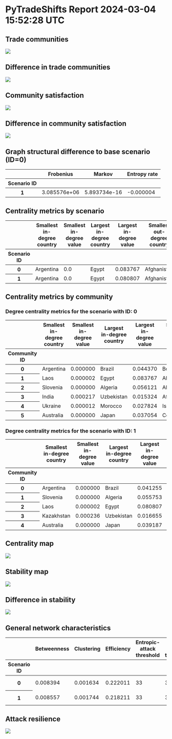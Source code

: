 # PyTradeShifts Report 2024-03-04 15:52:28 UTC

  

## Trade communities

![](figs/trade_communities.png)

## Difference in trade communities

![](figs/community_diff.png)

## Community satisfaction

![](figs/community_satisfaction.png)

## Difference in community satisfaction

![](figs/community_satisfaction_diff.png)

## Graph structural difference to base scenario (ID=0)

<table class="dataframe" data-border="1">
<thead>
<tr class="header" style="text-align: center;">
<th></th>
<th>Frobenius</th>
<th>Markov</th>
<th>Entropy rate</th>
</tr>
<tr class="odd">
<th>Scenario ID</th>
<th></th>
<th></th>
<th></th>
</tr>
</thead>
<tbody>
<tr class="odd">
<th>1</th>
<td>3.085576e+06</td>
<td>5.893734e-16</td>
<td>-0.000004</td>
</tr>
</tbody>
</table>

## Centrality metrics by scenario

<table class="dataframe" data-border="1">
<thead>
<tr class="header" style="text-align: center;">
<th></th>
<th>Smallest in-degree country</th>
<th>Smallest in-degree value</th>
<th>Largest in-degree country</th>
<th>Largest in-degree value</th>
<th>Smallest out-degree country</th>
<th>Smallest out-degree value</th>
<th>Largest out-degree country</th>
<th>Largest out-degree value</th>
</tr>
<tr class="odd">
<th>Scenario ID</th>
<th></th>
<th></th>
<th></th>
<th></th>
<th></th>
<th></th>
<th></th>
<th></th>
</tr>
</thead>
<tbody>
<tr class="odd">
<th>0</th>
<td>Argentina</td>
<td>0.0</td>
<td>Egypt</td>
<td>0.083767</td>
<td>Afghanistan</td>
<td>0.0</td>
<td>Russia</td>
<td>0.250466</td>
</tr>
<tr class="even">
<th>1</th>
<td>Argentina</td>
<td>0.0</td>
<td>Egypt</td>
<td>0.080807</td>
<td>Afghanistan</td>
<td>0.0</td>
<td>Russia</td>
<td>0.235348</td>
</tr>
</tbody>
</table>

## Centrality metrics by community

### Degree centrality metrics for the scenario with ID: 0

  

<table class="dataframe" data-border="1">
<thead>
<tr class="header" style="text-align: center;">
<th></th>
<th>Smallest in-degree country</th>
<th>Smallest in-degree value</th>
<th>Largest in-degree country</th>
<th>Largest in-degree value</th>
<th>Smallest out-degree country</th>
<th>Smallest out-degree value</th>
<th>Largest out-degree country</th>
<th>Largest out-degree value</th>
</tr>
<tr class="odd">
<th>Community ID</th>
<th></th>
<th></th>
<th></th>
<th></th>
<th></th>
<th></th>
<th></th>
<th></th>
</tr>
</thead>
<tbody>
<tr class="odd">
<th>0</th>
<td>Argentina</td>
<td>0.000000</td>
<td>Brazil</td>
<td>0.044370</td>
<td>Bolivia</td>
<td>0.0</td>
<td>Argentina</td>
<td>0.069987</td>
</tr>
<tr class="even">
<th>1</th>
<td>Laos</td>
<td>0.000002</td>
<td>Egypt</td>
<td>0.083767</td>
<td>Albania</td>
<td>0.0</td>
<td>Russia</td>
<td>0.250466</td>
</tr>
<tr class="odd">
<th>2</th>
<td>Slovenia</td>
<td>0.000000</td>
<td>Algeria</td>
<td>0.056121</td>
<td>Algeria</td>
<td>0.0</td>
<td>France</td>
<td>0.113239</td>
</tr>
<tr class="even">
<th>3</th>
<td>India</td>
<td>0.000217</td>
<td>Uzbekistan</td>
<td>0.015324</td>
<td>Afghanistan</td>
<td>0.0</td>
<td>Kazakhstan</td>
<td>0.040950</td>
</tr>
<tr class="odd">
<th>4</th>
<td>Ukraine</td>
<td>0.000012</td>
<td>Morocco</td>
<td>0.027824</td>
<td>Israel</td>
<td>0.0</td>
<td>Ukraine</td>
<td>0.072740</td>
</tr>
<tr class="even">
<th>5</th>
<td>Australia</td>
<td>0.000000</td>
<td>Japan</td>
<td>0.037054</td>
<td>Colombia</td>
<td>0.0</td>
<td>Canada</td>
<td>0.117273</td>
</tr>
</tbody>
</table>

### Degree centrality metrics for the scenario with ID: 1

  

<table class="dataframe" data-border="1">
<thead>
<tr class="header" style="text-align: center;">
<th></th>
<th>Smallest in-degree country</th>
<th>Smallest in-degree value</th>
<th>Largest in-degree country</th>
<th>Largest in-degree value</th>
<th>Smallest out-degree country</th>
<th>Smallest out-degree value</th>
<th>Largest out-degree country</th>
<th>Largest out-degree value</th>
</tr>
<tr class="odd">
<th>Community ID</th>
<th></th>
<th></th>
<th></th>
<th></th>
<th></th>
<th></th>
<th></th>
<th></th>
</tr>
</thead>
<tbody>
<tr class="odd">
<th>0</th>
<td>Argentina</td>
<td>0.000000</td>
<td>Brazil</td>
<td>0.041255</td>
<td>Bolivia</td>
<td>0.0</td>
<td>Argentina</td>
<td>0.065466</td>
</tr>
<tr class="even">
<th>1</th>
<td>Slovenia</td>
<td>0.000000</td>
<td>Algeria</td>
<td>0.055753</td>
<td>Algeria</td>
<td>0.0</td>
<td>France</td>
<td>0.114812</td>
</tr>
<tr class="odd">
<th>2</th>
<td>Laos</td>
<td>0.000002</td>
<td>Egypt</td>
<td>0.080807</td>
<td>Albania</td>
<td>0.0</td>
<td>Russia</td>
<td>0.235348</td>
</tr>
<tr class="even">
<th>3</th>
<td>Kazakhstan</td>
<td>0.000236</td>
<td>Uzbekistan</td>
<td>0.016655</td>
<td>Afghanistan</td>
<td>0.0</td>
<td>Kazakhstan</td>
<td>0.044550</td>
</tr>
<tr class="odd">
<th>4</th>
<td>Australia</td>
<td>0.000000</td>
<td>Japan</td>
<td>0.039187</td>
<td>Chile</td>
<td>0.0</td>
<td>Canada</td>
<td>0.109454</td>
</tr>
</tbody>
</table>

## Centrality map

![](figs/centrality_map.png)

## Stability map

![](figs/node_stability.png)

## Difference in stability

![](figs/node_stability_diff.png)

## General network characteristics

<table class="dataframe" data-border="1">
<thead>
<tr class="header" style="text-align: center;">
<th></th>
<th>Betweenness</th>
<th>Clustering</th>
<th>Efficiency</th>
<th>Entropic-attack threshold</th>
<th>Export-attack threshold</th>
<th>Random-attack threshold</th>
<th>Stability</th>
</tr>
<tr class="odd">
<th>Scenario ID</th>
<th></th>
<th></th>
<th></th>
<th></th>
<th></th>
<th></th>
<th></th>
</tr>
</thead>
<tbody>
<tr class="odd">
<th>0</th>
<td>0.008394</td>
<td>0.001634</td>
<td>0.222011</td>
<td>33</td>
<td>34</td>
<td>1e+02 +/- 1.4</td>
<td>0.000137</td>
</tr>
<tr class="even">
<th>1</th>
<td>0.008557</td>
<td>0.001744</td>
<td>0.218211</td>
<td>33</td>
<td>34</td>
<td>95 +/- 1.5</td>
<td>0.000142</td>
</tr>
</tbody>
</table>

## Attack resilience

![](figs/attack_resilience.png)
